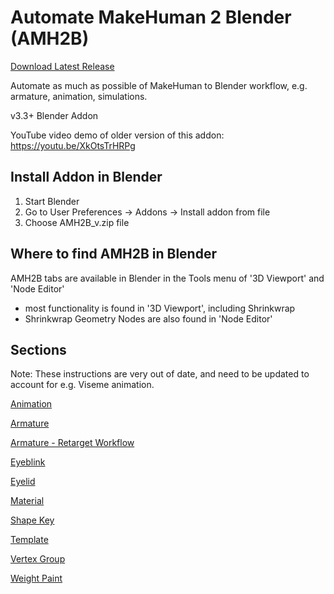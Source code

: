 # Automate MakeHuman 2 Blender (AMH2B)

[Download Latest Release](https://github.com/DreamSpoon/AMH2B/releases/latest)

Automate as much as possible of MakeHuman to Blender workflow, e.g. armature, animation, simulations.

v3.3+ Blender Addon

YouTube video demo of older version of this addon:
https://youtu.be/XkOtsTrHRPg

## Install Addon in Blender
1) Start Blender
2) Go to User Preferences -> Addons -> Install addon from file
3) Choose AMH2B_v.zip file

## Where to find AMH2B in Blender
AMH2B tabs are available in Blender in the Tools menu of '3D Viewport' and 'Node Editor'
- most functionality is found in '3D Viewport', including Shrinkwrap
- Shrinkwrap Geometry Nodes are also found in 'Node Editor'

## Sections
Note: These instructions are very out of date, and need to be updated to account for e.g. Viseme animation.

[Animation](docs/ANIMATION.md)

[Armature](docs/ARMATURE.md)

[Armature - Retarget Workflow](docs/ARMATURE_RETARGET.md)

[Eyeblink](docs/EYEBLINK.md)

[Eyelid](docs/EYELID.md)

[Material](docs/MATERIAL.md)

[Shape Key](docs/SHAPEKEY.md)

[Template](docs/TEMPLATE.md)

[Vertex Group](docs/VERTEX_GROUP.md)

[Weight Paint](docs/WEIGHT_PAINT.md)
